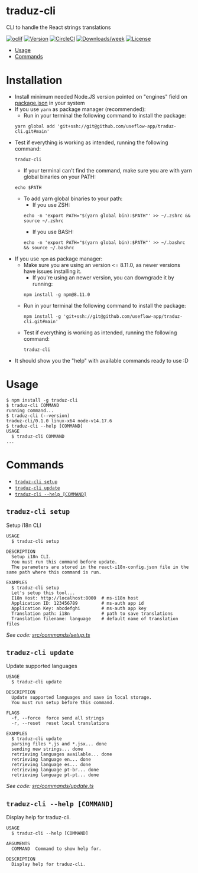 traduz-cli
==============

CLI to handle the React strings translations

[![oclif](https://img.shields.io/badge/cli-oclif-brightgreen.svg)](https://oclif.io)
[![Version](https://img.shields.io/npm/v/oclif-hello-world.svg)](https://npmjs.org/package/oclif-hello-world)
[![CircleCI](https://circleci.com/gh/oclif/hello-world/tree/main.svg?style=shield)](https://circleci.com/gh/oclif/hello-world/tree/main)
[![Downloads/week](https://img.shields.io/npm/dw/oclif-hello-world.svg)](https://npmjs.org/package/oclif-hello-world)
[![License](https://img.shields.io/npm/l/oclif-hello-world.svg)](https://github.com/useflow-app/traduz-cli/blob/main/package.json)

<!-- toc -->
* [Usage](#usage)
* [Commands](#commands)
<!-- tocstop -->

# Installation

- Install minimum needed Node.JS version pointed on "engines" field on [package.json](https://github.com/useflow-app/traduz-cli/blob/main/package.json) in your system
- If you use `yarn` as package manager (recommended):
  - Run in your terminal the following command to install the package:
  ```shell
  yarn global add 'git+ssh://git@github.com/useflow-app/traduz-cli.git#main'
  ```
- Test if everything is working as intended, running the following command:
  ```shell
  traduz-cli
  ```
  - If your terminal can't find the command, make sure you are with yarn global binaries on your PATH:
  ```shell
  echo $PATH
  ```
  - To add yarn global binaries to your path:
    - If you use ZSH:
    ```shell
    echo -n 'export PATH="$(yarn global bin):$PATH"' >> ~/.zshrc && source ~/.zshrc
    ```
    - If you use BASH:
    ```shell
    echo -n 'export PATH="$(yarn global bin):$PATH"' >> ~/.bashrc && source ~/.bashrc
    ```
- If you use `npm` as package manager:
  - Make sure you are using an version <= 8.11.0, as newer versions have issues installing it.
    - If you're using an newer version, you can downgrade it by running:
    ```shell
    npm install -g npm@8.11.0
    ```
  - Run in your terminal the following command to install the package:
    ```shell
    npm install -g 'git+ssh://git@github.com/useflow-app/traduz-cli.git#main'
    ```
  - Test if everything is working as intended, running the following command:
    ```shell
    traduz-cli
    ```
- It should show you the "help" with available commands ready to use :D

# Usage
<!-- usage -->
```sh-session
$ npm install -g traduz-cli
$ traduz-cli COMMAND
running command...
$ traduz-cli (--version)
traduz-cli/0.1.0 linux-x64 node-v14.17.6
$ traduz-cli --help [COMMAND]
USAGE
  $ traduz-cli COMMAND
...
```
<!-- usagestop -->
# Commands
<!-- commands -->
* [`traduz-cli setup`](#traduz-cli-setup)
* [`traduz-cli update`](#traduz-cli-update)
* [`traduz-cli --help [COMMAND]`](#traduz-cli---help-command)

## `traduz-cli setup`

Setup i18n CLI

```
USAGE
  $ traduz-cli setup

DESCRIPTION
  Setup i18n CLI.
  You must run this command before update.
  The parameters are stored in the react-i18n-config.json file in the same path where this command is run.

EXAMPLES
  $ traduz-cli setup
  Let's setup this tool...
  I18n Host: http://localhost:8000  # ms-i18n host
  Application ID: 123456789         # ms-auth app id
  Application Key: abcdefghi        # ms-auth app key
  Translation path: i18n            # path to save translations
  Translation filename: language    # default name of translation files
```

_See code: [src/commands/setup.ts](https://github.com/useflow-app/traduz-cli/blob/main/src/commands/setup.ts)_

## `traduz-cli update`

Update supported languages

```
USAGE
  $ traduz-cli update

DESCRIPTION
  Update supported languages and save in local storage.
  You must run setup before this command.

FLAGS
  -f, --force  force send all strings
  -r, --reset  reset local translations

EXAMPLES
  $ traduz-cli update
  parsing files *.js and *.jsx... done
  sending new strings... done
  retrieving languages available... done
  retrieving language en... done
  retrieving language es... done
  retrieving language pt-br... done
  retrieving language pt-pt... done
```

_See code: [src/commands/update.ts](https://github.com/useflow-app/traduz-cli/blob/main/src/commands/update.ts)_

## `traduz-cli --help [COMMAND]`

Display help for traduz-cli.

```
USAGE
  $ traduz-cli --help [COMMAND]

ARGUMENTS
  COMMAND  Command to show help for.

DESCRIPTION
  Display help for traduz-cli.
```
<!-- commandsstop -->
